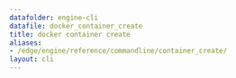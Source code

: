 ```yaml
---
datafolder: engine-cli
datafile: docker_container_create
title: docker container create
aliases:
- /edge/engine/reference/commandline/container_create/
layout: cli
---
```


<!--
This page is automatically generated from Docker's source code. If you want to
suggest a change to the text that appears here, open a ticket or pull request
in the source repository on GitHub:

https://github.com/docker/cli
-->